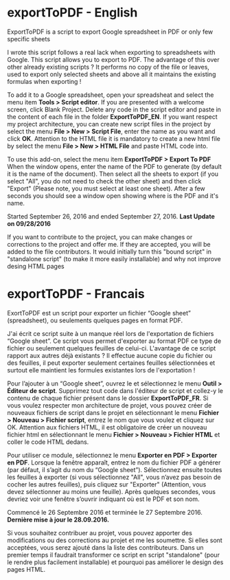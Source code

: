 # exportToPDF - English
ExportToPDF is a script to export Google spreadsheet in PDF or only few specific sheets

I wrote this script follows a real lack when exporting to spreadsheets with Google. This script allows you to export to PDF.
The advantage of this over other already existing scripts ? It performs no copy of the file or leaves, used to export only selected sheets and above all it maintains the existing formulas when exporting !

To add it to a Google spreadsheet, open your spreadsheat and select the menu item **Tools > Script editor**. If you are presented with a welcome screen, click Blank Project. Delete any code in the script editor and paste in the content of each file in the folder **ExportToPDF_EN**. If you want respect my project architecture, you can create new script files in the project by select the menu **File > New > Script File**, enter the name as you want and click **OK**. Attention to the HTML file it is mandatory to create a new html file by select the menu **File > New > HTML File** and paste HTML code into.

To use this add-on, select the menu item **ExportToPDF > Export To PDF**
When the window opens, enter the name of the PDF to generate (by default it is the name of the document). Then select all the sheets to export (if you select "All", you do not need to check the other sheet) and then click "Export" (Please note, you must select at least one sheet).
After a few seconds you should see a window open showing where is the PDF and it's name.

Started September 26, 2016 and ended September 27, 2016. **Last Update on 09/28/2016**

If you want to contribute to the project, you can make changes or corrections to the project and offer me. If they are accepted, you will be added to the file contributors.
It would initially turn this "bound script" in "standalone script" (to make it more easily installable) and why not improve desing HTML pages

# exportToPDF - Francais

ExortToPDF est un script pour exporter un fichier “Google sheet” (spreadsheet), ou seulements quelques pages en format PDF.

J'ai écrit ce script suite à un manque réel lors de l'exportation de fichiers “Google sheet”. Ce script vous permet d'exporter au format PDF ce type de fichier ou seulement quelques feuilles de celui-ci. L'avantage de ce script rapport aux autres déjà existants ? Il effectue aucune copie du fichier ou des feuilles, il peut exporter seulement certaines feuilles sélectionnées et surtout elle maintient les formules existantes lors de l'exportation !

Pour l’ajouter à un “Google sheet”, ouvrez le et sélectionnez le menu **Outil > Éditeur de script**. Supprimez tout code dans l'éditeur de script et collez-y le contenu de chaque fichier présent dans le dossier **ExportToPDF_FR**. Si vous voulez respecter mon architecture de projet, vous pouvez créer de nouveaux fichiers de script dans le projet en sélectionnant  le menu **Fichier > Nouveau > Fichier script**, entrez le nom que vous voulez et cliquez sur OK. Attention aux fichiers HTML, il est obligatoire de créer un nouveau fichier html en sélectionnant le menu **Fichier > Nouveau > Fichier HTML** et coller le code HTML dedans.

Pour utiliser ce module, sélectionnez le menu **Exporter en PDF > Exporter en PDF**. Lorsque la fenêtre apparaît, entrez le nom du fichier PDF a générer (par défaut, il s’agit du nom du “Google sheet”). Sélectionnez ensuite toutes les feuilles à exporter (si vous sélectionnez "All", vous n’avez pas besoin de cocher les autres feuilles), puis cliquez sur "Exporter" (Attention, vous devez sélectionner au moins une feuille). Après quelques secondes, vous devriez voir une fenêtre s’ouvrir indiquant où est le PDF et son nom.

Commencé le 26 Septembre 2016 et terminée le 27 Septembre 2016. **Dernière mise à jour le 28.09.2016.**

Si vous souhaitez contribuer au projet, vous pouvez apporter des modifications ou des corrections au projet et me les soumettre. Si elles sont acceptées, vous serez ajouté dans la liste des contributeurs.
Dans un premier temps il faudrait transformer ce script en script "standalone" (pour le rendre plus facilement installable) et pourquoi  pas améliorer le design des pages HTML.
